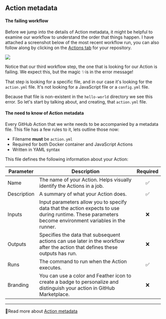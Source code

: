 ## Action metadata

#### The failing workflow
Before we jump into the details of Action metadata, it might be helpful to examine our workflow to understand the order that things happen.  I have attached a screenshot below of the most recent workflow run, you can also follow along by clicking on the [Actions tab]({{actionsUrl}}) for your repository.

![](https://i.imgur.com/FPOjK3R.png)

Notice that our third workflow step, the one that is looking for our Action is failing.  We expect this, but the magic ✨is in the error message!  

That step is looking for a specific file, and in our case it's looking for the `action.yml` file.  It's not looking for a JavaScript file or a `config.yml` file.

Because that file is non-existent in the `hello-world` directory we see this error.  So let's start by talking about, and creating, that `action.yml` file.

#### The need to know of Action metadata


Every GitHub Action that we write needs to be accompanied by a metadata file.  This file has a few rules to it, lets outline those now:

- Filename **must** be `action.yml`
- Required for both Docker container and JavaScript Actions
- Written in YAML syntax

This file defines the following information about your Action:



| Parameter   | Description                                                                                                                                            |      Required      |
| ----------- | ------------------------------------------------------------------------------------------------------------------------------------------------------ | :----------------: |
| Name        | The name of your Action. Helps visually identify the Actions in a job.                                                                                 | :white_check_mark: |
| Description | A summary of what your Action does.                                                                                                                    | :white_check_mark: |
| Inputs      | Input parameters allow you to specify data that the action expects to use during runtime. These parameters become environment variables in the runner. |         ❌          |
| Outputs     | Specifies the data that subsequent actions can use later in the workflow after the action that defines these outputs has run.                          |         ❌          |
| Runs        | The command to run when the Action executes.                                                                                                           | :white_check_mark: |
| Branding    | You can use a color and Feather icon to create a badge to personalize and distinguish your action in GitHub Marketplace.                               |         ❌          |

---

📖Read more about [Action metadata](https://help.github.com/en/actions/automating-your-workflow-with-github-actions/metadata-syntax-for-github-actions)